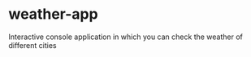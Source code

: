 # weather-app
Interactive console application in which you can check the weather of different cities
